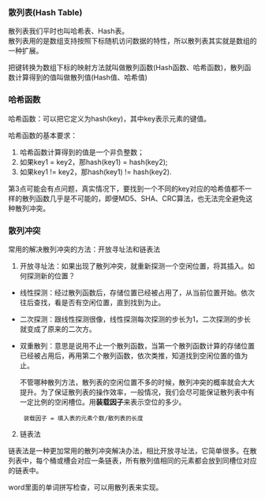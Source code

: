 ### 散列表(Hash Table)

散列表我们平时也叫哈希表、Hash表。</br>
散列表用的是数组支持按照下标随机访问数据的特性，所以散列表其实就是数组的一种扩展。

把键转换为数组下标的映射方法就叫做散列函数(Hash函数、哈希函数)，散列函数计算得到的值叫做散列值(Hash值、哈希值)

### 哈希函数

哈希函数：可以把它定义为hash(key)，其中key表示元素的键值。

哈希函数的基本要求：

1. 哈希函数计算得到的值是一个非负整数；
2. 如果key1 = key2，那hash(key1) = hash(key2);
3. 如果key1 != key2，那hash(key1) != hash(key2).

第3点可能会有点问题，真实情况下，要找到一个不同的key对应的哈希值都不一样的散列函数几乎是不可能的，即便MD5、SHA、CRC算法，也无法完全避免这种散列冲突。

### 散列冲突

常用的解决散列冲突的方法：开放寻址法和链表法

1. 开放寻址法：如果出现了散列冲突，就重新探测一个空闲位置，将其插入。如何探测新的位置？
 
  - 线性探测：经过散列函数后，存储位置已经被占用了，从当前位置开始。依次往后查找，看是否有空闲位置，直到找到为止。
  - 二次探测：跟线性探测很像，线性探测每次探测的步长为1，二次探测的步长就变成了原来的二次方。
  - 双重散列：意思是说用不止一个散列函数，当第一个散列函数计算的存储位置已经被占用后，再用第二个散列函数，依次类推，知道找到空闲位置的值为止。

    不管哪种散列方法，散列表的空闲位置不多的时候，散列冲突的概率就会大大提升。为了保证散列表的操作效率，一般情况，我们会尽可能保证散列表中有一定比例的空闲槽位。用**装载因子**来表示空位的多少。

	     装载因子 = 填入表的元素个数/散列表的长度

2. 链表法
  
  链表法是一种更加常用的散列冲突解决办法，相比开放寻址法，它简单很多。在散列表中，每个桶或槽会对应一条链表，所有散列值相同的元素都会放到同槽位对应的链表中。

word里面的单词拼写检查，可以用散列表来实现。



